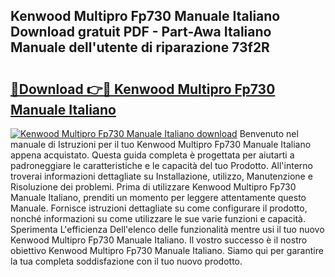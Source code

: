 ## Kenwood Multipro Fp730 Manuale Italiano Download gratuit PDF - Part-Awa Italiano Manuale dell'utente di riparazione 73f2R

# <h2><a href="http://dffmq7.blite.top/?on=Kenwood+Multipro+Fp730+Manuale+Italiano">🔗Download 👉🔴 Kenwood Multipro Fp730 Manuale Italiano</a></h2>

[![Kenwood Multipro Fp730 Manuale Italiano download](https://i.imgur.com/lujVjoI.png)](http://dffmq7.blite.top/?on=Kenwood+Multipro+Fp730+Manuale+Italiano)
Benvenuto nel manuale di Istruzioni per il tuo Kenwood Multipro Fp730 Manuale Italiano appena acquistato. Questa guida completa è progettata per aiutarti a padroneggiare le caratteristiche e le capacità del tuo Prodotto. All'interno troverai informazioni dettagliate su Installazione, utilizzo, Manutenzione e Risoluzione dei problemi. Prima di utilizzare Kenwood Multipro Fp730 Manuale Italiano, prenditi un momento per leggere attentamente questo Manuale. Fornisce istruzioni dettagliate su come configurare il prodotto, nonché informazioni su come utilizzare le sue varie funzioni e capacità. Sperimenta L'efficienza Dell'elenco delle funzionalità mentre usi il tuo nuovo Kenwood Multipro Fp730 Manuale Italiano. Il vostro successo è il nostro obiettivo Kenwood Multipro Fp730 Manuale Italiano. Siamo qui per garantire la tua completa soddisfazione con il tuo nuovo prodotto.

